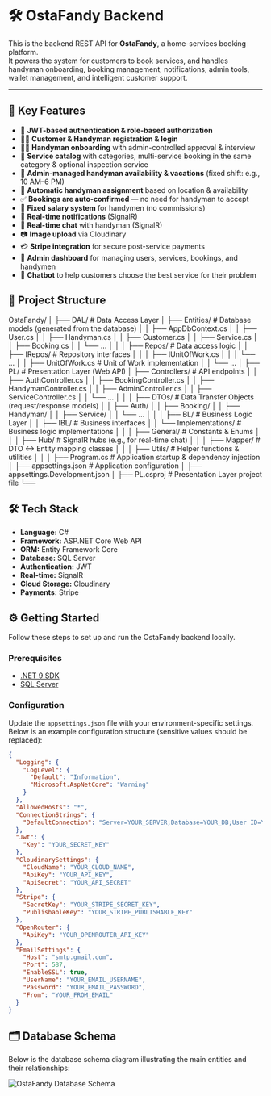 # 🛠️ OstaFandy Backend

This is the backend REST API for **OstaFandy**, a home-services booking platform.  
It powers the system for customers to book services, and handles handyman onboarding, booking management, notifications, admin tools, wallet management, and intelligent customer support.

---

## 🚀 Key Features

- 🔐 **JWT-based authentication & role-based authorization**
- 👨‍🔧 **Customer & Handyman registration & login**
- 👨‍💼 **Handyman onboarding** with admin-controlled approval & interview
- 📝 **Service catalog** with categories, multi-service booking in the same category & optional inspection service
- 📆 **Admin-managed handyman availability & vacations** (fixed shift: e.g., 10 AM–6 PM)
- 🤖 **Automatic handyman assignment** based on location & availability
- ✅ **Bookings are auto-confirmed** — no need for handyman to accept
- 🪪 **Fixed salary system** for handymen (no commissions)
- 🔔 **Real-time notifications** (SignalR)
- 💬 **Real-time chat** with handyman (SignalR)
- 📷 **Image upload** via Cloudinary
- 💳 **Stripe integration** for secure post-service payments
- 🧹 **Admin dashboard** for managing users, services, bookings, and handymen
- 🤖 **Chatbot** to help customers choose the best service for their problem


## 📂 Project Structure

OstaFandy/
│
├── DAL/ # Data Access Layer
│ ├── Entities/ # Database models (generated from the database)
│ │ ├── AppDbContext.cs
│ │ ├── User.cs
│ │ ├── Handyman.cs
│ │ ├── Customer.cs
│ │ ├── Service.cs
│ │ ├── Booking.cs
│ │ └── ...
│ │
│ ├── Repos/ # Data access logic
│ │ ├── IRepos/ # Repository interfaces
│ │ │ ├── IUnitOfWork.cs
│ │ │ └── ...
│ │ ├── UnitOfWork.cs # Unit of Work implementation
│ │ └── ...
│
├── PL/ # Presentation Layer (Web API)
│ ├── Controllers/ # API endpoints
│ │ ├── AuthController.cs
│ │ ├── BookingController.cs
│ │ ├── HandymanController.cs
│ │ ├── AdminController.cs
│ │ ├── ServiceController.cs
│ │ └── ...
│ │
│ ├── DTOs/ # Data Transfer Objects (request/response models)
│ │ ├── Auth/
│ │ ├── Booking/
│ │ ├── Handyman/
│ │ ├── Service/
│ │ └── ...
│ │
│ ├── BL/ # Business Logic Layer
│ │ ├── IBL/ # Business interfaces
│ │ └── Implementations/ # Business logic implementations
│ │
│ ├── General/ # Constants & Enums
│ │
│ ├── Hub/ # SignalR hubs (e.g., for real-time chat)
│ │
│ ├── Mapper/ # DTO <-> Entity mapping classes
│ │
│ ├── Utils/ # Helper functions & utilities
│ │
│ ├── Program.cs # Application startup & dependency injection
│ ├── appsettings.json # Application configuration
│ ├── appsettings.Development.json
│ ├── PL.csproj # Presentation Layer project file
└── 


## 🛠️ Tech Stack

- **Language:** C#
- **Framework:** ASP.NET Core Web API
- **ORM:** Entity Framework Core
- **Database:** SQL Server
- **Authentication:** JWT
- **Real-time:** SignalR
- **Cloud Storage:** Cloudinary
- **Payments:** Stripe

## ⚙️ Getting Started

Follow these steps to set up and run the OstaFandy backend locally.

### Prerequisites

- [.NET 9 SDK](https://dotnet.microsoft.com/en-us/download/dotnet/9.0)  
- [SQL Server](https://www.microsoft.com/en-us/sql-server/sql-server-downloads)  

 ### Configuration

Update the `appsettings.json` file with your environment-specific settings.  
Below is an example configuration structure (sensitive values should be replaced):

```json
{
  "Logging": {
    "LogLevel": {
      "Default": "Information",
      "Microsoft.AspNetCore": "Warning"
    }
  },
  "AllowedHosts": "*",
  "ConnectionStrings": {
    "DefaultConnection": "Server=YOUR_SERVER;Database=YOUR_DB;User ID=YOUR_USER;Password=YOUR_PASSWORD;Encrypt=False;MultipleActiveResultSets=True;TrustServerCertificate=True;"
  },
  "Jwt": {
    "Key": "YOUR_SECRET_KEY"
  },
  "CloudinarySettings": {
    "CloudName": "YOUR_CLOUD_NAME",
    "ApiKey": "YOUR_API_KEY",
    "ApiSecret": "YOUR_API_SECRET"
  },
  "Stripe": {
    "SecretKey": "YOUR_STRIPE_SECRET_KEY",
    "PublishableKey": "YOUR_STRIPE_PUBLISHABLE_KEY"
  },
  "OpenRouter": {
    "ApiKey": "YOUR_OPENROUTER_API_KEY"
  },
  "EmailSettings": {
    "Host": "smtp.gmail.com",
    "Port": 587,
    "EnableSSL": true,
    "UserName": "YOUR_EMAIL_USERNAME",
    "Password": "YOUR_EMAIL_PASSWORD",
    "From": "YOUR_FROM_EMAIL"
  }
}
```
## 🗂️ Database Schema

Below is the database schema diagram illustrating the main entities and their relationships:

![OstaFandy Database Schema](./docs/schema.png)
